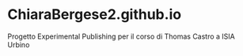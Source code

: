 # ChiaraBergese2.github.io
Progetto Experimental Publishing per il corso di Thomas Castro a ISIA Urbino

